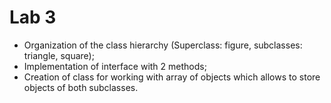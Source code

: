 # Lab 3
* Organization of the class hierarchy (Superclass: figure, subclasses: triangle, square);
* Implementation of interface with 2 methods;
* Creation of class for working with array of objects which allows to store objects of both subclasses.
